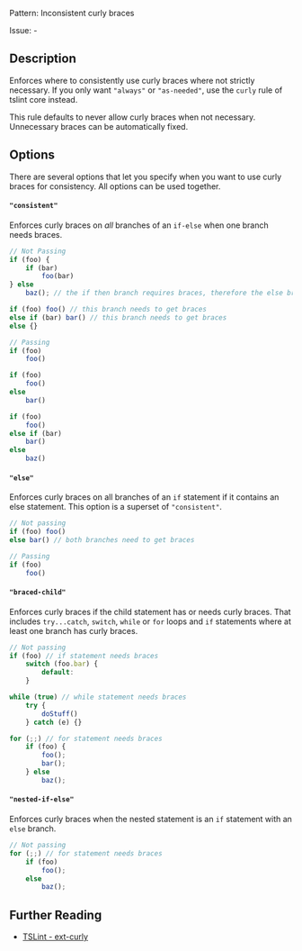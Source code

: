 Pattern: Inconsistent curly braces

Issue: -

## Description

Enforces where to consistently use curly braces where not strictly necessary. If you only want `"always"` or `"as-needed"`, use the `curly` rule of tslint core instead.

This rule defaults to never allow curly braces when not necessary. Unnecessary braces can be automatically fixed.

## Options

There are several options that let you specify when you want to use curly braces for consistency. All options can be used together.

#### `"consistent"`

Enforces curly braces on *all* branches of an `if-else` when one branch needs braces.

```ts
// Not Passing
if (foo) {
    if (bar)
        foo(bar)
} else
    baz(); // the if then branch requires braces, therefore the else branch also needs them

if (foo) foo() // this branch needs to get braces
else if (bar) bar() // this branch needs to get braces
else {}

// Passing
if (foo)
    foo()

if (foo)
    foo()
else
    bar()

if (foo)
    foo()
else if (bar)
    bar()
else
    baz()
```

#### `"else"`

Enforces curly braces on all branches of an `if` statement if it contains an else statement. This option is a superset of `"consistent"`.

```ts
// Not passing
if (foo) foo()
else bar() // both branches need to get braces

// Passing
if (foo)
    foo()

```

#### `"braced-child"`

Enforces curly braces if the child statement has or needs curly braces. That includes `try...catch`, `switch`, `while` or `for` loops and `if` statements where at least one branch has curly braces.

```ts
// Not passing
if (foo) // if statement needs braces
    switch (foo.bar) {
        default:
    }

while (true) // while statement needs braces
    try {
        doStuff()
    } catch (e) {}

for (;;) // for statement needs braces
    if (foo) {
        foo();
        bar();
    } else
        baz();
```

#### `"nested-if-else"`

Enforces curly braces when the nested statement is an `if` statement with an `else` branch.

```ts
// Not passing
for (;;) // for statement needs braces
    if (foo)
        foo();
    else
        baz();
```

## Further Reading

* [TSLint - ext-curly](https://github.com/ajafff/tslint-consistent-codestyle/blob/master/docs/ext-curly.md)